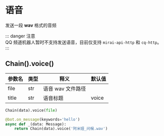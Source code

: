 # 语音

发送一段 **wav** 格式的音频

::: danger 注意<br>
QQ 频道机器人暂时不支持发送语音，目前仅支持 `mirai-api-http` 和 `cq-http`。
:::

## Chain().voice()

| 参数名   | 类型  | 释义          | 默认值   |
|-------|-----|-------------|-------|
| file  | str | 语音 wav 文件路径 |       |
| title | str | 语音标题        | voice |

```python
Chain(data).voice(file)
```

```python
@bot.on_message(keywords='hello')
async def _(data: Message):
    return Chain(data).voice('阿米娅_问候.wav')
```
